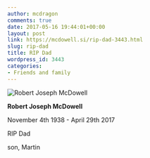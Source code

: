 ```yaml
---
author: mcdragon
comments: true
date: 2017-05-16 19:44:01+00:00
layout: post
link: https://mcdowell.si/rip-dad-3443.html
slug: rip-dad
title: RIP Dad
wordpress_id: 3443
categories:
- Friends and family
---
```


![](https://img.mcdowell.si/2017/05/20160113_090859-cropped.jpg "Robert Joseph McDowell")


**Robert Joseph McDowell**




November 4th 1938 - April 29th 2017




RIP Dad




son, Martin

